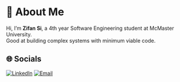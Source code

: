 # 👋 About Me

Hi, I’m **Zifan Si**, a 4th year Software Engineering student at McMaster University.  
Good at building complex systems with minimum viable code.


## 🌐 Socials
[![LinkedIn](https://img.shields.io/badge/LinkedIn-%230077B5.svg?logo=linkedin&logoColor=white)](https://www.linkedin.com/in/zifansi/) 
[![Email](https://img.shields.io/badge/Email-D14836?logo=gmail&logoColor=white)](mailto:zifansi102@gmail.com) 

